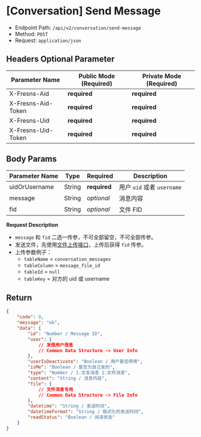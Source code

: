 # [Conversation] Send Message

- Endpoint Path: `/api/v2/conversation/send-message`
- Method: `POST`
- Request: `application/json`

## Headers Optional Parameter

| Parameter Name | Public Mode (Required) | Private Mode (Required) |
| --- | --- | --- |
| X-Fresns-Aid | **required** | **required** |
| X-Fresns-Aid-Token | **required** | **required** |
| X-Fresns-Uid | **required** | **required** |
| X-Fresns-Uid-Token | **required** | **required** |

## Body Params

| Parameter Name | Type | Required | Description |
| --- | --- | --- | --- |
| uidOrUsername | String | **required** | 用户 `uid` 或者 `username` |
| message | String | *optional* | 消息内容 |
| fid | String | *optional* | 文件 FID |

**Request Description**

- `message` 和 `fid` 二选一传参，不可全部留空，不可全部传参。
- 发送文件，先使用[文件上传接口](../common/upload-file.md)，上传后获得 `fid` 传参。
- 上传参数例子：
    - `tableName` = `conversation_messages`
    - `tableColumn` = `message_file_id`
    - `tableId` = `null`
    - `tableKey` = 对方的 uid 或 username

## Return

```json
{
    "code": 0,
    "message": "ok",
    "data": {
        "id": "Number / Message ID",
        "user": {
            // 发信用户信息
            // Common Data Structure -> User Info
        },
        "userIsDeactivate": "Boolean / 用户是否停用",
        "isMe": "Boolean / 是否为自己发的",
        "type": "Number / 1.文本消息 2.文件消息",
        "content": "String / 消息内容",
        "file": {
            // 文件消息专用
            // Common Data Structure -> File Info
        },
        "datetime": "String / 发送时间",
        "datetimeFormat": "String / 格式化的发送时间",
        "readStatus": "Boolean / 阅读状态"
    }
}
```
